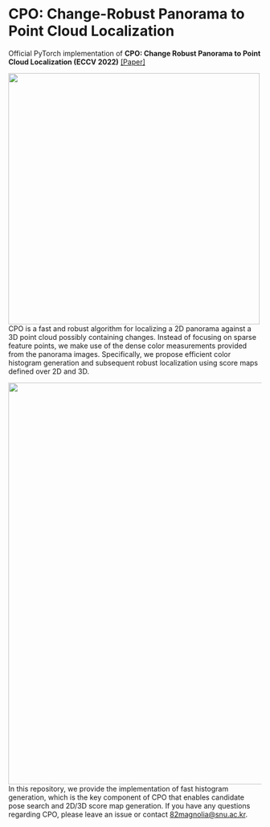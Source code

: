 # CPO: Change-Robust Panorama to Point Cloud Localization
Official PyTorch implementation of **CPO: Change Robust Panorama to Point Cloud Localization (ECCV 2022)** [[Paper]](https://arxiv.org/pdf/2207.05317.pdf)

[<img src="piccolo_overview.jpg" width="500"/>](piccolo_overview.jpg)\
CPO is a fast and robust algorithm for localizing a 2D panorama against a 3D point cloud possibly containing changes.
Instead of focusing on sparse feature points, we make use of the dense color measurements provided from the panorama images.
Specifically, we propose efficient color histogram generation and subsequent robust localization using score maps defined over 2D and 3D.

[<img src="qualitative.png" width="800"/>](qualitative.png)\
In this repository, we provide the implementation of fast histogram generation, which is the key component of CPO that enables candidate pose search and 2D/3D score map generation.
If you have any questions regarding CPO, please leave an issue or contact 82magnolia@snu.ac.kr.
